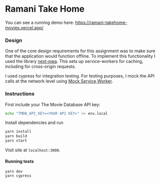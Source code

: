 # Ramani Take Home

You can see a running demo here:
https://ramani-takehome-movies.vercel.app/

### Design

One of the core design requirements for this assignment was to make sure that
the application would function offline.  To implement this functionality I used
the library [next-pwa](https://github.com/shadowwalker/next-pwa).  This sets up
service-workers for caching, including for cross-origin requests.

I used cypress for integration testing.  For testing purposes, I mock the API
calls at the network level using [Mock Service Worker](https://mswjs.io/).


### Instructions

First include your The Movie Database API key:
```bash
echo "TMDB_API_KEY=<YOUR API KEY>" >> env.local
```

Install dependencies and run
```bash
yarn install
yarn build
yarn start
``` 
Visit site at `localhost:3000`.

#### Running tests
```
yarn dev
yarn cypress
```


